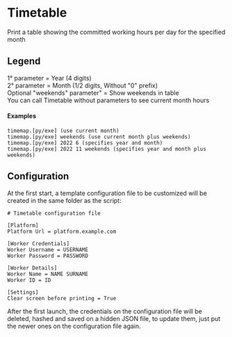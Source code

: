 # Timetable

Print a table showing the committed working hours per day for the specified month

## Legend

1° parameter = Year (4 digits)\
2° parameter = Month (1/2 digits, Without "0" prefix)\
Optional "weekends" parameter" = Show weekends in table\
You can call Timetable without parameters to see current month hours

#### Examples
```
timemap.[py/exe] (use current month)
timemap.[py/exe] weekends (use current month plus weekends)
timemap.[py/exe] 2022 6 (specifies year and month)
timemap.[py/exe] 2022 11 weekends (specifies year and month plus weekends)
```
## Configuration
At the first start, a template configuration file to be customized will be created in the same folder as the script:
```
# Timetable configuration file

[Platform]
Platform Url = platform.example.com

[Worker Credentials]
Worker Username = USERNAME
Worker Password = PASSWORD

[Worker Details]
Worker Name = NAME SURNAME
Worker ID = ID

[Settings]
Clear screen before printing = True
```
After the first launch, the credentials on the configuration file will be deleted, hashed and saved on a hidden JSON file, to update them, just put the newer ones on the configuration file again.

